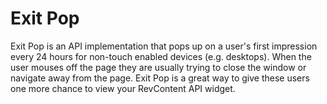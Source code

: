 # Exit Pop

Exit Pop is an API implementation that pops up on a user's first impression every 24 hours for non-touch enabled devices (e.g. desktops). When the user mouses off the page they are usually trying to close the window or navigate away from the page. Exit Pop is a great way to give these users one more chance to view your RevContent API widget.